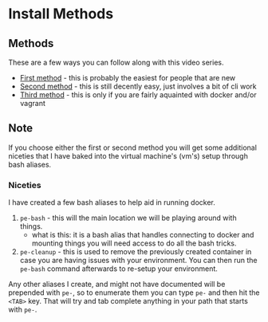 # Install Methods

## Methods

These are a few ways you can follow along with this video series.

- [First method](./00/) - this is probably the easiest for people that are new
- [Second method](./01/) - this is still decently easy, just involves a bit of cli work
- [Third method](./02/) - this is only if you are fairly aquainted with docker and/or vagrant

## Note

If you choose either the first or second method you will get some additional niceties that I have baked into the virtual machine's (vm's) setup through bash aliases.

### Niceties

I have created a few bash aliases to help aid in running docker.

1. `pe-bash` - this will the main location we will be playing around with things.
    - what is this: it is a bash alias that handles connecting to docker and mounting things you will need access to do all the bash tricks.
2. `pe-cleanup` - this is used to remove the previously created container in case you are having issues with your environment. You can then run the `pe-bash` command afterwards to re-setup your environment.

Any other aliases I create, and might not have documented will be prepended with `pe-`, so to enumerate them you can type `pe-` and then hit the `<TAB>` key. That will try and tab complete anything in your path that starts with `pe-`.
